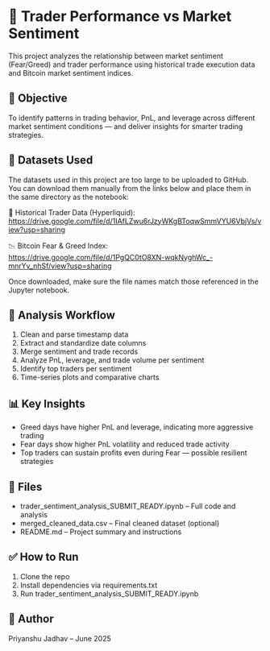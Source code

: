 # 🧠 Trader Performance vs Market Sentiment

This project analyzes the relationship between market sentiment (Fear/Greed) and trader performance using historical trade execution data and Bitcoin market sentiment indices.

## 📌 Objective
To identify patterns in trading behavior, PnL, and leverage across different market sentiment conditions — and deliver insights for smarter trading strategies.

## 📂 Datasets Used
The datasets used in this project are too large to be uploaded to GitHub. You can download them manually from the links below and place them in the same directory as the notebook:

🧾 Historical Trader Data (Hyperliquid):
https://drive.google.com/file/d/1IAfLZwu6rJzyWKgBToqwSmmVYU6VbjVs/view?usp=sharing

📉 Bitcoin Fear & Greed Index:
https://drive.google.com/file/d/1PgQC0tO8XN-wqkNyghWc_-mnrYv_nhSf/view?usp=sharing

Once downloaded, make sure the file names match those referenced in the Jupyter notebook.


## 🧪 Analysis Workflow
1. Clean and parse timestamp data
2. Extract and standardize date columns
3. Merge sentiment and trade records
4. Analyze PnL, leverage, and trade volume per sentiment
5. Identify top traders per sentiment
6. Time-series plots and comparative charts

## 📊 Key Insights
- Greed days have higher PnL and leverage, indicating more aggressive trading
- Fear days show higher PnL volatility and reduced trade activity
- Top traders can sustain profits even during Fear — possible resilient strategies

## 📁 Files
- trader_sentiment_analysis_SUBMIT_READY.ipynb – Full code and analysis
- merged_cleaned_data.csv – Final cleaned dataset (optional)
- README.md – Project summary and instructions

## ✅ How to Run
1. Clone the repo
2. Install dependencies via requirements.txt
3. Run trader_sentiment_analysis_SUBMIT_READY.ipynb

## 👤 Author
Priyanshu Jadhav – June 2025
